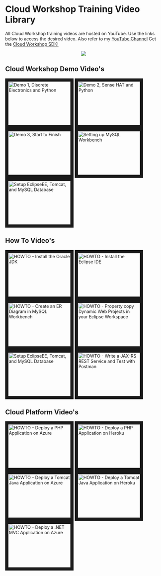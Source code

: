 **Cloud Workshop Training Video Library**
==================
All Cloud Workshop training videos are hosted on YouTube. Use the links below to access the desired video. Also refer to my [YouTube Channel](https://www.youtube.com/channel/UC2DHJZpK2SpyHLTVkDRM-sQ/) Get the [Cloud Workshop SDK!](https://github.com/markreha/cloudworkshop/blob/master/README.md)

<p align="center">
	<img src="https://github.com/markreha/cloudworkshop/raw/master/sdk/docs/architecture/images/dilbert.gif" />
</p>

Cloud Workshop Demo Video's
--------
<a href="http://www.youtube.com/watch?feature=player_embedded&v=9LfZDMIIJQw" target="_blank"><img src="http://img.youtube.com/vi/9LfZDMIIJQw/0.jpg" alt="Demo 1, Discrete Electronics and Python" width="200" height="140" border="10" /></a>
<a href="http://www.youtube.com/watch?feature=player_embedded&v=7BcrK2IkN4w" target="_blank"><img src="http://img.youtube.com/vi/7BcrK2IkN4w/0.jpg" alt="Demo 2, Sense HAT and Python" width="200" height="140" border="10" /></a>
<a href="http://www.youtube.com/watch?feature=player_embedded&v=gtfq57eYa7E" target="_blank"><img src="http://img.youtube.com/vi/gtfq57eYa7E/0.jpg" alt="Demo 3, Start to Finish" width="200" height="140" border="10" /></a>
<a href="http://www.youtube.com/watch?feature=player_embedded&v=l8MFlvPn19o" target="_blank"><img src="http://img.youtube.com/vi/l8MFlvPn19o/0.jpg" alt="Setting up MySQL Workbench" width="200" height="140" border="10" /></a>
<a href="http://www.youtube.com/watch?feature=player_embedded&v=OPoDh4BaPBo" target="_blank"><img src="http://img.youtube.com/vi/OPoDh4BaPBo/0.jpg" alt="Setup EclipseEE, Tomcat, and MySQL Database" width="200" height="140" border="10" /></a>

How To Video's
--------
<a href="http://www.youtube.com/watch?feature=player_embedded&v=I08V0E5qi0o" target="_blank"><img src="http://img.youtube.com/vi/I08V0E5qi0o/0.jpg" alt="HOWTO - Install the Oracle JDK" width="200" height="140" border="10" /></a>
<a href="http://www.youtube.com/watch?feature=player_embedded&v=cf8GoFr0QE0" target="_blank"><img src="http://img.youtube.com/vi/cf8GoFr0QE0/0.jpg" alt="HOWTO - Install the Eclipse IDE" width="200" height="140" border="10" /></a>
<a href="http://www.youtube.com/watch?feature=player_embedded&v=OarbG3a38IY" target="_blank"><img src="http://img.youtube.com/vi/OarbG3a38IY/0.jpg" alt="HOWTO - Create an ER Diagram in MySQL Workbench" width="200" height="140" border="10" /></a>
<a href="http://www.youtube.com/watch?feature=player_embedded&v=o-IxLROusQ8" target="_blank"><img src="http://img.youtube.com/vi/o-IxLROusQ8/0.jpg" alt="HOWTO - Property copy Dynamic Web Projects in your Eclipse Workspace" width="200" height="140" border="10" /></a>
<a href="http://www.youtube.com/watch?feature=player_embedded&v=OPoDh4BaPBo" target="_blank"><img src="http://img.youtube.com/vi/OPoDh4BaPBo/0.jpg" alt="Setup EclipseEE, Tomcat, and MySQL Database" width="200" height="140" border="10" /></a>
<a href="http://www.youtube.com/watch?feature=player_embedded&v=Sm-nQBlCH9I" target="_blank"><img src="http://img.youtube.com/vi/Sm-nQBlCH9I/0.jpg" alt="HOWTO - Write a JAX-RS REST Service and Test with Postman" width="200" height="140" border="10" /></a>


Cloud Platform Video's
--------
<a href="http://www.youtube.com/watch?feature=player_embedded&v=EUI_OmP8X20" target="_blank"><img src="http://img.youtube.com/vi/EUI_OmP8X20/0.jpg" alt="HOWTO - Deploy a PHP Application on Azure" width="200" height="140" border="10" /></a>
<a href="http://www.youtube.com/watch?feature=player_embedded&v=rn5XBBd-_J8" target="_blank"><img src="http://img.youtube.com/vi/rn5XBBd-_J8/0.jpg" alt="HOWTO - Deploy a PHP Application on Heroku" width="200" height="140" border="10" /></a>
<a href="http://www.youtube.com/watch?feature=player_embedded&v=7X2WRa-bjlg" target="_blank"><img src="http://img.youtube.com/vi/7X2WRa-bjlg/0.jpg" alt="HOWTO - Deploy a Tomcat Java Application on Azure" width="200" height="140" border="10" /></a>
<a href="http://www.youtube.com/watch?feature=player_embedded&v=I9XqYN920hI" target="_blank"><img src="http://img.youtube.com/vi/I9XqYN920hI/0.jpg" alt="HOWTO - Deploy a Tomcat Java Application on Heroku" width="200" height="140" border="10" /></a>
<a href="http://www.youtube.com/watch?feature=player_embedded&v=m_7oEjKVo1E" target="_blank"><img src="http://img.youtube.com/vi/m_7oEjKVo1E/0.jpg" alt="HOWTO - Deploy a .NET MVC Application on Azure" width="200" height="140" border="10" /></a>



